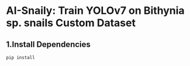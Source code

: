 # AI-Snaily: Train YOLOv7 on Bithynia sp. snails Custom Dataset

## 1.Install Dependencies
```pip install ```